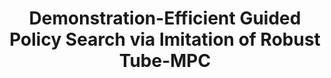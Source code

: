 ---
title: "Demonstration-Efficient Guided Policy Search via Imitation of Robust Tube-MPC"
authors: "Andrea Tagliabue, Dong-Ki Kim, Michael Everett, Jonathan P. How"
venue: "IEEE International Conference on Robotics and Automation (ICRA)"
year: "2022"
status: "to appear"
arxiv: "https://arxiv.org/abs/2109.09910"
official_link: ""
doi: ""
volume: "N/A"
number: "N/A"
pages: ""
publisher: ""
month: "05"
address: "Philadelphia, PA, USA"
type: "conference"
school: "N/A"
awards: "N/A"
notes: ""
include_on_website: true
image: "icra22_andrea.gif"
links_to_code: ""
links_to_video: "https://youtu.be/28zQFktJIqg"
collection: publications
permalink: /publication/2022-05-Tagliabue22_ICRA.html
---
